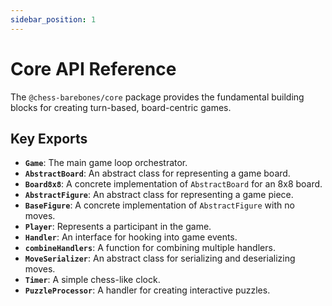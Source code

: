 ```yaml
---
sidebar_position: 1
---
```


# Core API Reference

The `@chess-barebones/core` package provides the fundamental building blocks for creating turn-based, board-centric games.

## Key Exports

-   **`Game`**: The main game loop orchestrator.
-   **`AbstractBoard`**: An abstract class for representing a game board.
-   **`Board8x8`**: A concrete implementation of `AbstractBoard` for an 8x8 board.
-   **`AbstractFigure`**: An abstract class for representing a game piece.
-   **`BaseFigure`**: A concrete implementation of `AbstractFigure` with no moves.
-   **`Player`**: Represents a participant in the game.
-   **`Handler`**: An interface for hooking into game events.
-   **`combineHandlers`**: A function for combining multiple handlers.
-   **`MoveSerializer`**: An abstract class for serializing and deserializing moves.
-   **`Timer`**: A simple chess-like clock.
-   **`PuzzleProcessor`**: A handler for creating interactive puzzles.
